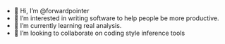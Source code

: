 - 👋 Hi, I’m @forwardpointer
- 👀 I’m interested in writing software to help people be more productive.
- 🌱 I’m currently learning real analysis.
- 💞️ I’m looking to collaborate on coding style inference tools

<!---
forwardpointer/forwardpointer is a ✨ special ✨ repository because its `README.md` (this file) appears on your GitHub profile.
You can click the Preview link to take a look at your changes.
--->
